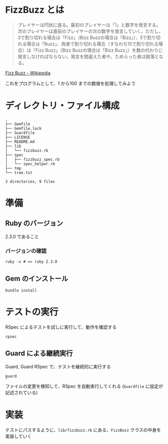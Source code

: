 # FizzBuzz とは

> プレイヤーは円状に座る。最初のプレイヤーは「1」と数字を発言する。次のプレイヤーは直前のプレイヤーの次の数字を発言していく。ただし、3で割り切れる場合は「Fizz」（Bizz Buzzの場合は「Bizz」）、5で割り切れる場合は「Buzz」、両者で割り切れる場合（すなわち15で割り切れる場合）は「Fizz Buzz」（Bizz Buzzの場合は「Bizz Buzz」）を数の代わりに発言しなければならない。発言を間違えた者や、ためらった者は脱落となる。

[Fizz Buzz - Wikipedia](https://ja.wikipedia.org/wiki/Fizz_Buzz)

これをプログラムとして、1 から100 までの数値を処理してみよう

# ディレクトリ・ファイル構成

```
.
├── Gemfile
├── Gemfile.lock
├── Guardfile
├── LICENSE
├── README.md
├── lib
│   └── fizzbuzz.rb
├── spec
│   ├── fizzbuzz_spec.rb
│   └── spec_helper.rb
├── tmp
└── tree.txt

3 directories, 9 files
```

# 準備

## Ruby のバージョン

2.3.0 であること

### バージョンの確認

```
ruby -v # => ruby 2.3.0
```

## Gem のインストール

```
bundle install
```

# テストの実行

RSpec によるテストを試しに実行して、動作を確認する

```
rpsec
```

## Guard による継続実行

Guard, Guard RSpec で、テストを継続的に実行する

```
guard
```

ファイルの変更を検知して、RSpec を自動実行してくれる
(`Guardfile` に設定が記述されている)

# 実装

テストにパスするように、`lib/fizzbuzz.rb` にある、`FizzBuzz` クラスの中身を実装していく
